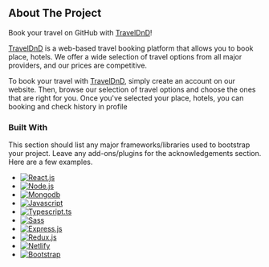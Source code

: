 ## About The Project

Book your travel on GitHub with [TravelDnD]!

[TravelDnD] is a web-based travel booking platform that allows you to book place, hotels. We offer a wide selection of travel options from all major providers, and our prices are competitive.

To book your travel with [TravelDnD], simply create an account on our website. Then, browse our selection of travel options and choose the ones that are right for you.
Once you've selected your place, hotels, you can booking and check history in profile

### Built With

This section should list any major frameworks/libraries used to bootstrap your project. 
Leave any add-ons/plugins for the acknowledgements section. Here are a few examples.

- [![React.js]][React-url]
- [![Node.js]][Node-url]
- [![Mongodb]][Mongodb-url]
- [![Javascript]][Javascript-url]
- [![Typescript.ts]][Typescript-url]
- [![Sass]][Sass-url]
- [![Express.js]][Express-url]
- [![Redux.js]][Redux-url]
- [![Netlify]][Netlify-url]
- [![Bootstrap]][Bootstrap-url]

<!-- MARKDOWN LINKS & IMAGES -->

[React.js]: https://img.shields.io/badge/React-20232A?style=for-the-badge&logo=react&logoColor=61DAFB
[React-url]: https://reactjs.org/
[Javascript]: https://img.shields.io/badge/JavaScript-323330?style=for-the-badge&logo=javascript&logoColor=F7DF1E
[Javascript-url]: https://www.w3schools.com/js/
[Node.js]: https://img.shields.io/badge/Node.js<V16>-43853D?style=for-the-badge&logo=node.js&logoColor=white
[Node-url]: https://nodejs.org/en/about
[Typescript.ts]: https://img.shields.io/badge/TypeScript-007ACC?style=for-the-badge&logo=typescript&logoColor=white
[Typescript-url]: https://www.typescriptlang.org/
[Sass]: https://img.shields.io/badge/Sass-CC6699?style=for-the-badge&logo=sass&logoColor=white
[Sass-url]: https://sass-lang.com/
[Express.js]: https://img.shields.io/badge/Express.js-404D59?style=for-the-badge
[Express-url]: https://expressjs.com/
[Redux.js]: https://img.shields.io/badge/Redux-593D88?style=for-the-badge&logo=redux&logoColor=white
[Redux-url]: https://redux-toolkit.js.org/
[Mongodb]: https://img.shields.io/badge/MongoDB-4EA94B?style=for-the-badge&logo=mongodb&logoColor=white
[Mongodb-url]: https://www.mongodb.com/
[Netlify]: https://img.shields.io/badge/Netlify-00C7B7?style=for-the-badge&logo=netlify&logoColor=white
[Netlify-url]: https://www.netlify.com/
[Bootstrap]: https://img.shields.io/badge/Bootstrap-563D7C?style=for-the-badge&logo=bootstrap&logoColor=white
[Bootstrap-url]: https://getbootstrap.com
[TravelDnD]: https://traveldnd.netlify.app/

